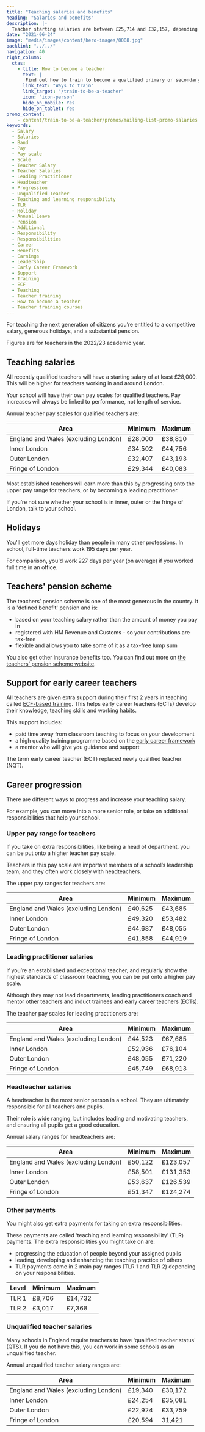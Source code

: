 ```yaml
---
title: "Teaching salaries and benefits"
heading: "Salaries and benefits"
description: |-
  Teacher starting salaries are between £25,714 and £32,157, depending where you teach. Find out about teacher pay scales, pensions and benefits here.
date: "2021-06-24"
image: "media/images/content/hero-images/0008.jpg"
backlink: "../../"
navigation: 40
right_column:
  ctas:
    - title: How to become a teacher
      text: |
       Find out how to train to become a qualified primary or secondary teacher in England.
      link_text: "Ways to train"
      link_target: "/train-to-be-a-teacher"
      icon: "icon-person"
      hide_on_mobile: Yes
      hide_on_tablet: Yes
promo_content:
    - content/train-to-be-a-teacher/promos/mailing-list-promo-salaries
keywords:
  - Salary
  - Salaries
  - Band
  - Pay
  - Pay scale
  - Scale
  - Teacher Salary
  - Teacher Salaries
  - Leading Practitioner
  - Headteacher
  - Progression
  - Unqualified Teacher
  - Teaching and learning responsibility
  - TLR
  - Holiday
  - Annual Leave
  - Pension
  - Additional
  - Responsibility
  - Responsibilities
  - Career
  - Benefits
  - Earnings
  - Leadership
  - Early Career Framework
  - Support
  - Training
  - ECF
  - Teaching
  - Teacher training
  - How to become a teacher
  - Teacher training courses
---
```


For teaching the next generation of citizens you’re entitled to a competitive salary, generous holidays, and a substantial pension.

Figures are for teachers in the 2022/23 academic year.

## Teaching salaries

All recently qualified teachers will have a starting salary of at least £28,000. This will be higher for teachers working in and around London.

Your school will have their own pay scales for qualified teachers. Pay increases will always be linked to performance, not length of service.

Annual teacher pay scales for qualified teachers are:

| Area                                     | Minimum | Maximum |
| -------                                  | -----   | -----   |
| England and Wales (excluding London)     | £28,000 | £38,810 |
| Inner London                             | £34,502 | £44,756 |
| Outer London                             | £32,407 | £43,193 |
| Fringe of London                         | £29,344 | £40,083 |

Most established teachers will earn more than this by progressing onto the upper pay range for teachers, or by becoming a leading practitioner.

If you’re not sure whether your school is in inner, outer or the fringe of London, talk to your school.

## Holidays

You'll get more days holiday than people in many other professions. In school, full-time teachers work 195 days per year. 

For comparison, you'd work 227 days per year (on average) if you worked full time in an office.

## Teachers' pension scheme

The teachers’ pension scheme is one of the most generous in the country. It is a 'defined benefit' pension and is:

* based on your teaching salary rather than the amount of money you pay in
* registered with HM Revenue and Customs - so your contributions are tax-free
* flexible and allows you to take some of it as a tax-free lump sum

You also get other insurance benefits too. You can find out more on [the teachers' pension scheme website](https://www.teacherspensions.co.uk/members/new-starter.aspx).

## Support for early career teachers

All teachers are given extra support during their first 2 years in teaching called [ECF-based training](/support-for-early-career-teachers). This helps early career teachers (ECTs) develop their knowledge, teaching skills and working habits.

This support includes:

* paid time away from classroom teaching to focus on your development
* a high quality training programme based on the [early career framework](https://www.gov.uk/government/publications/early-career-framework)
* a mentor who will give you guidance and support

The term early career teacher (ECT) replaced newly qualified teacher (NQT).

## Career progression

There are different ways to progress and increase your teaching salary.

For example, you can move into a more senior role, or take on additional responsibilities that help your school.

### Upper pay range for teachers

If you take on extra responsibilities, like being a head of department, you can be put onto a higher teacher pay scale.

Teachers in this pay scale are important members of a school’s leadership team, and they often work closely with headteachers.

The upper pay ranges for teachers are:

| Area                                     | Minimum | Maximum |
| -------                                  | -----   | -----   |
| England and Wales (excluding London)     | £40,625 | £43,685 |
| Inner London                             | £49,320 | £53,482 |
| Outer London                             | £44,687 | £48,055 |
| Fringe of London                         | £41,858 | £44,919 |

### Leading practitioner salaries

If you’re an established and exceptional teacher, and regularly show the highest standards of classroom teaching, you can be put onto a higher pay scale.

Although they may not lead departments, leading practitioners coach and mentor other teachers and induct trainees and early career teachers (ECTs).

The teacher pay scales for leading practitioners are:

| Area                                     | Minimum | Maximum |
| -------                                  | -----   | -----   |
| England and Wales (excluding London)     | £44,523 | £67,685 |
| Inner London                             | £52,936 | £76,104 |
| Outer London                             | £48,055 | £71,220 |
| Fringe of London                         | £45,749 | £68,913 |


### Headteacher salaries

A headteacher is the most senior person in a school. They are ultimately responsible for all teachers and pupils. 

Their role is wide ranging, but includes leading and motivating teachers, and ensuring all pupils get a good education.

Annual salary ranges for headteachers are:

| Area                                     | Minimum | Maximum  |
| -------                                  | -----   | -----    |
| England and Wales (excluding London)     | £50,122 | £123,057 |
| Inner London                             | £58,501 | £131,353 |
| Outer London                             | £53,637 | £126,539 |
| Fringe of London                         | £51,347 | £124,274 |

### Other payments

You might also get extra payments for taking on extra responsibilities.

These payments are called ‘teaching and learning responsibility’ (TLR) payments. The extra responsibilities you might take on are:

* progressing the education of people beyond your assigned pupils
* leading, developing and enhancing the teaching practice of others
* TLR payments come in 2 main pay ranges (TLR 1 and TLR 2) depending on your responsibilities.

| Level         | Minimum | Maximum|
| -------       | -----   | -----  |
| TLR 1         | £8,706  | £14,732|
| TLR 2         | £3,017  | £7,368 |

### Unqualified teacher salaries

Many schools in England require teachers to have 'qualified teacher status' (QTS). If you do not have this, you can work
in some schools as an unqualified teacher.

Annual unqualified teacher salary ranges are:

| Area                                     | Minimum | Maximum |
| -------                                  | -----   | -----   |
| England and Wales (excluding London)     | £19,340 | £30,172 |
| Inner London                             | £24,254 | £35,081 |
| Outer London                             | £22,924 | £33,759 |
| Fringe of London                         | £20,594 | 31,421  |
